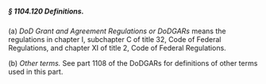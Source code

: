 ##### § 1104.120 Definitions. #####

(a) *DoD Grant and Agreement Regulations or DoDGARs* means the regulations in chapter I, subchapter C of title 32, Code of Federal Regulations, and chapter XI of title 2, Code of Federal Regulations.

(b) *Other terms.* See part 1108 of the DoDGARs for definitions of other terms used in this part.